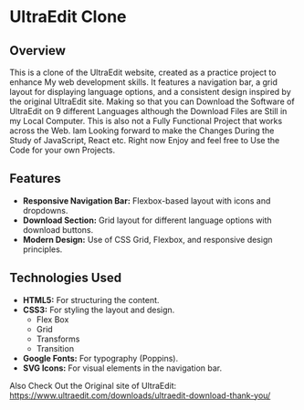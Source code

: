 # UltraEdit Clone

## Overview

This is a clone of the UltraEdit website, created as a practice project to enhance My web development skills. 
It features a navigation bar, a grid layout for displaying language options, and a consistent design inspired by the original UltraEdit site.
Making so that you can Download the Software of UltraEdit on 9 different Languages although the Download Files are Still in my Local Computer.
This is also not a Fully Functional Project that works across the Web.
Iam Looking forward to make the Changes During the Study of JavaScript, React etc.
Right now Enjoy and feel free to Use the Code for your own Projects.
 
## Features

- **Responsive Navigation Bar:** Flexbox-based layout with icons and dropdowns.
- **Download Section:** Grid layout for different language options with download buttons.
- **Modern Design:** Use of CSS Grid, Flexbox, and responsive design principles.

## Technologies Used

- **HTML5:** For structuring the content.
- **CSS3:** For styling the layout and design.
   - Flex Box
   - Grid
   - Transforms
   - Transition
- **Google Fonts:** For typography (Poppins).
- **SVG Icons:** For visual elements in the navigation bar.

Also Check Out the Original site of UltraEdit: https://www.ultraedit.com/downloads/ultraedit-download-thank-you/
